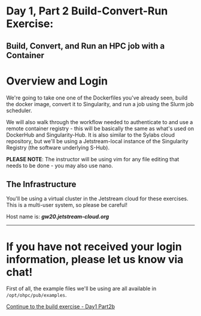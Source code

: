 # Day 1, Part 2 Build-Convert-Run Exercise: 
## Build, Convert, and Run an HPC job with a Container

# Overview and Login

We're going to take one one of the Dockerfiles you've already seen, build the docker image, convert it to Singularity, and run a job using the Slurm job scheduler. 

We will also walk through the workflow needed to authenticate to and use a remote container registry - this will be basically the  same as what's used on DockerHub and Singularity-Hub.  It is also similar to the Sylabs cloud repository, but we'll be using a 
Jetstream-local instance of the Singularity Registry (the software underlying S-Hub).

**PLEASE NOTE**: The instructor will be using vim for any file editing that needs to be done - you may also use nano. 

## The Infrastructure

You'll be using a virtual cluster in the Jetstream cloud for these exercises. This is a multi-user system, so please be careful!

Host name is: ***gw20.jetstream-cloud.org***

-----
**If you have not received your login information, please let us know via chat!**
=====

First of all, the example files we'll be using are all available in `/opt/ohpc/pub/examples`.

[Continue to the build exercise - Day1 Part2b](https://github.com/XSEDE/Container_Tutorial/blob/master/Gateways2020/Day1%20Part2b%20-%20Build-Convert-Run%20Exercise%20-%20Build%20and%20Convert.md)
